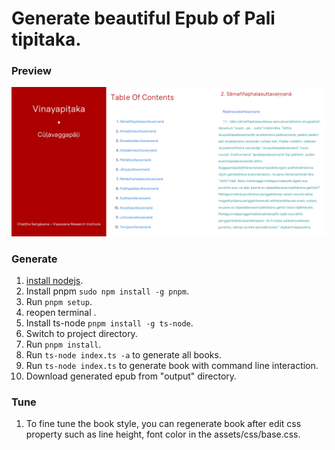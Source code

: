 # Generate beautiful Epub of Pali tipitaka.

### Preview
![image](https://github.com/buddhiko1/pali-epub/blob/master/assets/images/preview.jpg)

### Generate
1. [install nodejs](https://nodejs.org).
2. Install pnpm `sudo npm install -g pnpm`.
3. Run `pnpm setup`.
4. reopen terminal .
5. Install ts-node `pnpm install -g ts-node`.
6. Switch to project directory.
7. Run `pnpm install`.
8. Run `ts-node index.ts -a` to generate all books.
8. Run `ts-node index.ts` to generate book with command line interaction.
10. Download generated epub from "output" directory.

### Tune
1. To fine tune the book style, you can regenerate book after edit css property such as line height, font color in the assets/css/base.css.
